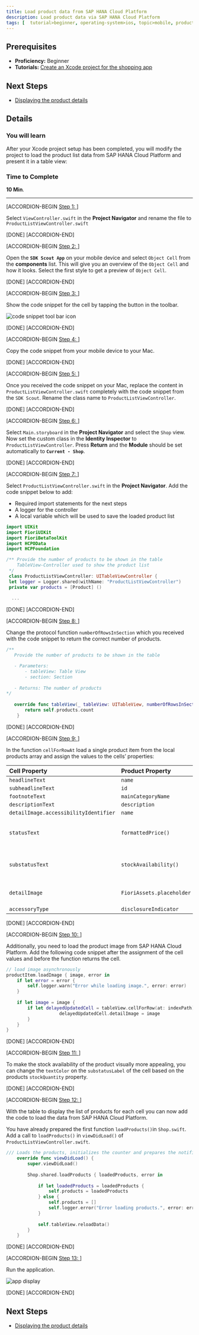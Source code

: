 ```yaml
---
title: Load product data from SAP HANA Cloud Platform
description: Load product data via SAP HANA Cloud Platform
tags: [  tutorial>beginner, operating-system>ios, topic>mobile, products>sap-hana-cloud-platform ]
---
```

## Prerequisites  
 - **Proficiency:** Beginner
 - **Tutorials:** [Create an Xcode project for the shopping app](http://go.sap.com/developer/tutorials/ios-shopping-create-project.html)

## Next Steps
 - [Displaying the product details](http://go.sap.com/developer/tutorials/ios-shopping-display-details.html)

## Details
### You will learn  
After your Xcode project setup has been completed, you will modify the project to load the product list data from SAP HANA Cloud Platform and present it in a table view:

### Time to Complete
**10 Min**.

---

[ACCORDION-BEGIN [Step 1: ]( )]

Select `ViewController.swift` in the **Project Navigator** and rename the file to `ProductListViewController.swift`

[DONE]
[ACCORDION-END]

[ACCORDION-BEGIN [Step 2: ]( )]

Open the **`SDK Scout App`** on your mobile device and select `Object Cell` from the **components** list. This will give you an overview of the `Object Cell` and how it looks. Select the first style to get a preview of `Object Cell`.


[DONE]
[ACCORDION-END]


[ACCORDION-BEGIN [Step 3: ]( )]

Show the code snippet for the cell by tapping the button in the toolbar.

![code snippet tool bar icon](2-3.png)

[DONE]
[ACCORDION-END]

[ACCORDION-BEGIN [Step 4: ]( )]

Copy the code snippet from your mobile device to your Mac.

[DONE]
[ACCORDION-END]

[ACCORDION-BEGIN [Step 5: ]( )]

Once you received the code snippet on your Mac, replace the content in `ProductListViewController.swift` completely with the code snippet from the `SDK Scout`. Rename the class name to `ProductListViewController`.

[DONE]
[ACCORDION-END]

[ACCORDION-BEGIN [Step 6: ]( )]

Select `Main.storyboard` in the **Project Navigator** and select the `Shop` view. Now set the custom class in the **Identity Inspector** to `ProductListViewController`. Press **Return** and the **Module** should be set automatically to **`Current - Shop`**.

[DONE]
[ACCORDION-END]

[ACCORDION-BEGIN [Step 7: ]( )]

Select `ProductListViewController.swift` in the **Project Navigator**. Add the code snippet below to add:

 - Required import statements for the next steps
 - A logger for the controller 
 - A local variable which will be used to save the loaded product list

```swift
import UIKit
import FioriUIKit
import FioriBetaToolKit
import HCPOData
import HCPFoundation

/** Provide the number of products to be shown in the table
    TableView-Controller used to show the product list 
 */
 class ProductListViewController: UITableViewController {
 let logger = Logger.shared(withName: "ProductListViewController")
 private var products = [Product] ()  
  
  ...
```

[DONE]
[ACCORDION-END]

[ACCORDION-BEGIN [Step 8: ]( )]

Change the protocol function `numberOfRowsInSection` which you received with the code snippet to return the correct number of products.

 ```swift
 /**
    Provide the number of products to be shown in the table

    - Parameters:
        - tableView: Table View
        - section: Section
    
    - Returns: The number of products 
 */
    
    override func tableView(_ tableView: UITableView, numberOfRowsInSection section: Int) -> Int {
        return self.products.count
     }
 ```

[DONE]
[ACCORDION-END]


[ACCORDION-BEGIN [Step 9: ]( )]

In the function `cellForRowAt` load a single product item from the local products array and assign the values to the cells’ properties:

Cell Property     | Product Property   |  Comment
:---------------- | :----------------  | :------------
`headlineText`    | `name`             | 
`subheadlineText` | `id`               | 
`footnoteText`    | `mainCategoryName` | 
`descriptionText` | `description`      | 
`detailImage.accessibilityIdentifier`  | `name`      | 
`statusText`      | `formattedPrice()` | convenience function on the `Product` class
`substatusText` 	 | `stockAvailability()` | 	convenience function on the `Product` class
`detailImage`	    | `FioriAssets.placeholder` | Set a placeholder image
`accessoryType`  | `disclosureIndicator` |


[DONE]
[ACCORDION-END]


[ACCORDION-BEGIN [Step 10: ]( )]

Additionally, you need to load the product image from SAP HANA Cloud Platform. Add the following code snippet after the assignment of the cell values and before the function returns the cell.

```swift
// load image asynchronously
productItem.loadImage { image, error in
    if let error = error {
        self.logger.warn("Error while loading image.", error: error)
    }
            
    if let image = image {
        if let delayedUpdatedCell = tableView.cellForRow(at: indexPath) as? ObjectCell {
                    delayedUpdatedCell.detailImage = image
        }
    }
}
```

[DONE]
[ACCORDION-END]


[ACCORDION-BEGIN [Step 11: ]( )]

To make the stock availability of the product visually more appealing, you can change the `textColor` on the `substatusLabel` of the cell based on the products `stockQuantity` property.

[DONE]
[ACCORDION-END]


[ACCORDION-BEGIN [Step 12: ]( )]

With the table to display the list of products for each cell you can now add the code to load the data from SAP HANA Cloud Platform. 

You have already prepared the first function `loadProducts()`in `Shop.swift`. Add a call to `loadProducts()` in `viewDidLoad()` of `ProductListViewController.swift`.


```swift
/// Loads the products, initializes the counter and prepares the notification to update the shopping cart item-counter.
    override func viewDidLoad() {
        super.viewDidLoad()
        
        Shop.shared.loadProducts { loadedProducts, error in
            
            if let loadedProducts = loadedProducts {
                self.products = loadedProducts
            } else {
                self.products = []
                self.logger.error("Error loading products.", error: error)
            }
            
            self.tableView.reloadData()
        }
    }
```

[DONE]
[ACCORDION-END]


[ACCORDION-BEGIN [Step 13: ]( )]

Run the application.

![app display](2-13.png)

[DONE]
[ACCORDION-END]


## Next Steps
 - [Displaying the product details](http://go.sap.com/developer/tutorials/ios-shopping-display-details.html)

